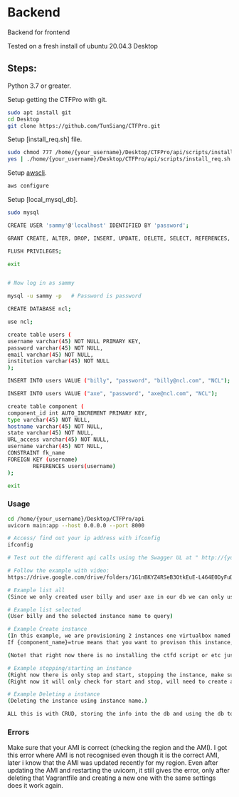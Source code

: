 # Backend

Backend for frontend

Tested on a fresh install of ubuntu 20.04.3 Desktop

## Steps:

Python 3.7 or greater.

Setup getting the CTFPro with git.

```bash
sudo apt install git
cd Desktop
git clone https://github.com/TunSiang/CTFPro.git
```

Setup [install_req.sh] file.

```bash
sudo chmod 777 /home/{your_username}/Desktop/CTFPro/api/scripts/install_req.sh
yes | ./home/{your_username}/Desktop/CTFPro/api/scripts/install_req.sh
```

Setup [awscli](https://github.com/aws/aws-cli/tree/v2).

```bash
aws configure
```

Setup [local_mysql_db].

```bash
sudo mysql

CREATE USER 'sammy'@'localhost' IDENTIFIED BY 'password';

GRANT CREATE, ALTER, DROP, INSERT, UPDATE, DELETE, SELECT, REFERENCES, RELOAD on *.* TO 'sammy'@'localhost' WITH GRANT OPTION;

FLUSH PRIVILEGES;

exit


# Now log in as sammy 

mysql -u sammy -p   # Password is password

CREATE DATABASE ncl;

use ncl;

create table users (
username varchar(45) NOT NULL PRIMARY KEY, 
password varchar(45) NOT NULL,
email varchar(45) NOT NULL, 
institution varchar(45) NOT NULL
);

INSERT INTO users VALUE ("billy", "password", "billy@ncl.com", "NCL");

INSERT INTO users VALUE ("axe", "password", "axe@ncl.com", "NCL");

create table component (
component_id int AUTO_INCREMENT PRIMARY KEY, 
type varchar(45) NOT NULL, 
hostname varchar(45) NOT NULL,
state varchar(45) NOT NULL,
URL_access varchar(45) NOT NULL, 
username varchar(45) NOT NULL,
CONSTRAINT fk_name
FOREIGN KEY (username) 
        REFERENCES users(username)
);

exit

```


### Usage

```bash
cd /home/{your_username}/Desktop/CTFPro/api
uvicorn main:app --host 0.0.0.0 --port 8000

# Access/ find out your ip address with ifconfig
ifconfig

# Test out the different api calls using the Swagger UL at " http://{your_ip}:8000/docs".

# Follow the example with video:
https://drive.google.com/drive/folders/1G1nBKYZ4RSeB3OtkEuE-L464E0DyFuD2?usp=sharing

# Example list all
(Since we only created user billy and user axe in our db we can only use billy and axe)

# Example list selected
(User billy and the selected instance name to query)

# Example Create instance
(In this example, we are provisioning 2 instances one virtualbox named "fish", another instance is aws named "cow".
If {component_name}=true means that you want to provison this instance, default all is set to true, please check to make sure which component to provison or else it willhave an error.)

(Note! that right now there is no installing the ctfd script or etc just for testing aka making it faster to provision/test.)

# Example stopping/starting an instance
(Right now there is only stop and start, stopping the instance, make sure that under {cur_state} is stop, if you want to start it change it to start.)
(Right now it will only check for start and stop, will need to create an exception to catch any other values.)

# Example Deleting a instance
(Deleting the instance using instance name.)

ALL this is with CRUD, storing the info into the db and using the db to get the info out.


```

### Errors
Make sure that your AMI is correct (checking the region and the AMI).
I got this error where AMI is not recognised even though it is the correct AMI, later i know that the AMI was updated recently for my region.
Even after updating the AMI and restarting the uvicorn, it still gives the error, only after deleting that Vagrantfile and creating a new one with the same settings does it work again. 
